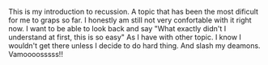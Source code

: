 This is my introduction to recussion.
A topic that has been the most dificult for me to graps so far.
I honestly am still not very confortable with it right now.
I want to be able to look back and say 
"What exactly didn't I understand at first,
this is so easy"
As I have with other topic.
I know I wouldn't get there unless I decide to do hard thing.
And slash my deamons.
Vamoooosssss!!
